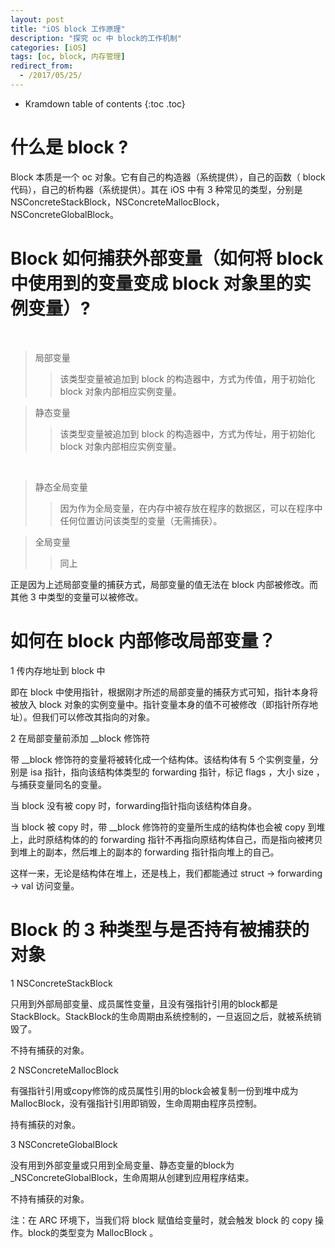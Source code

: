 ```yaml
---
layout: post
title: "iOS block 工作原理"
description: "探究 oc 中 block的工作机制"
categories: [iOS]
tags: [oc, block, 内存管理]
redirect_from:
  - /2017/05/25/
---
```


* Kramdown table of contents
{:toc .toc}

# 什么是 block ?

Block 本质是一个 oc 对象。它有自己的构造器（系统提供），自己的函数（ block 代码），自己的析构器（系统提供）。其在 iOS 中有 3 种常见的类型，分别是NSConcreteStackBlock，NSConcreteMallocBlock，NSConcreteGlobalBlock。

# Block 如何捕获外部变量（如何将 block 中使用到的变量变成 block 对象里的实例变量）?
​
> 局部变量
> > 该类型变量被追加到 block 的构造器中，方式为传值，用于初始化 block 对象内部相应实例变量。

> 静态变量
> >该类型变量被追加到 block 的构造器中，方式为传址，用于初始化 block 对象内部相应实例变量。

​
> 静态全局变量
> >因为作为全局变量，在内存中被存放在程序的数据区，可以在程序中任何位置访问该类型的变量（无需捕获）。

> 全局变量
> >同上
​

正是因为上述局部变量的捕获方式，局部变量的值无法在 block 内部被修改。而其他 3 中类型的变量可以被修改。

# 如何在 block 内部修改局部变量？

1 传内存地址到 block 中

​即在 block 中使用指针，根据刚才所述的局部变量的捕获方式可知，指针本身将被放入 block 对象的实例变量中。指针变量本身的值不可被修改（即指针所存地址）。但我们可以修改其指向的对象。


2 在局部变量前添加 \_\_block 修饰符

带 \_\_block 修饰符的变量将被转化成一个结构体。该结构体有 5 个实例变量，分别是 isa 指针，指向该结构体类型的 forwarding 指针，标记 flags ，大小 size ，与捕获变量同名的变量。

当 block 没有被 copy 时，forwarding指针指向该结构体自身。

当 block 被 copy 时，带 \_\_block 修饰符的变量所生成的结构体也会被 copy 到堆上，此时原结构体的的 forwarding 指针不再指向原结构体自己，而是指向被拷贝到堆上的副本，然后堆上的副本的 forwarding 指针指向堆上的自己。

这样一来，无论是结构体在堆上，还是栈上，我们都能通过 struct -> forwarding -> val 访问变量。
​
# Block 的 3 种类型与是否持有被捕获的对象

1 NSConcreteStackBlock

只用到外部局部变量、成员属性变量，且没有强指针引用的block都是StackBlock。StackBlock的生命周期由系统控制的，一旦返回之后，就被系统销毁了。

不持有捕获的对象。
​

2 NSConcreteMallocBlock

​
有强指针引用或copy修饰的成员属性引用的block会被复制一份到堆中成为MallocBlock，没有强指针引用即销毁，生命周期由程序员控制。
​

持有捕获的对象。
​

3 NSConcreteGlobalBlock

​
没有用到外部变量或只用到全局变量、静态变量的block为_NSConcreteGlobalBlock，生命周期从创建到应用程序结束。

不持有捕获的对象。
​

注：在 ARC 环境下，当我们将 block 赋值给变量时，就会触发 block 的 copy 操作。block的类型变为 MallocBlock 。


[^1]: This is a footnote.

[kramdown]: https://kramdown.gettalong.org/
[Simple Texture]: https://github.com/yizeng/jekyll-theme-simple-texture
